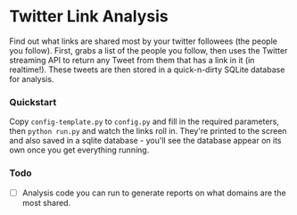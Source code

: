 # Twitter Link Analysis

Find out what links are shared most by your twitter followees (the people you follow). First, grabs a list of the people you follow, then uses the Twitter streaming API to return any Tweet from them that has a link in it (in realtime!). These tweets are then stored in a quick-n-dirty SQLite database for analysis.

### Quickstart

Copy `config-template.py` to `config.py` and fill in the required parameters, then `python run.py` and watch the links roll in. They're printed to the screen and also saved in a sqlite database - you'll see the database appear on its own once you get everything running.

### Todo

- [ ] Analysis code you can run to generate reports on what domains are the most shared.
